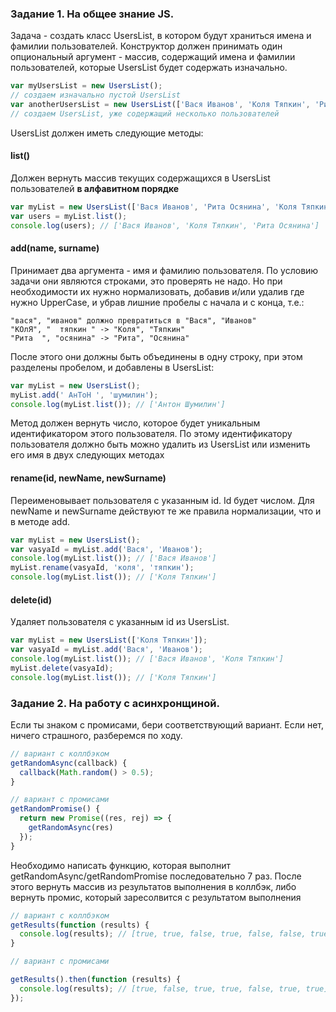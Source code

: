 ### Задание 1. На общее знание JS.

Задача - создать класс UsersList, в котором будут храниться имена и фамилии пользователей. Конструктор должен принимать один опциональный аргумент - массив, содержащий имена и фамилии пользователей, которые UsersList будет содержать изначально.

```javascript
var myUsersList = new UsersList();
// создаем изначально пустой UsersList
var anotherUsersList = new UsersList(['Вася Иванов', 'Коля Тяпкин', 'Рита Осянина']);
// создаем UsersList, уже содержащий несколько пользователей
```
UsersList должен иметь следующие методы:

#### list()

Должен вернуть массив текущих содержащихся в UsersList пользователей **в алфавитном порядке**

```javascript
var myList = new UsersList(['Вася Иванов', 'Рита Осянина', 'Коля Тяпкин']);
var users = myList.list();
console.log(users); // ['Вася Иванов', 'Коля Тяпкин', 'Рита Осянина']
```

#### add(name, surname)

Принимает два аргумента - имя и фамилию пользователя. По условию задачи они являются строками, это проверять не надо. Но при необходимости их нужно нормализовать, добавив и/или удалив где нужно UpperCase, и убрав лишние пробелы с начала и с конца, т.е.:

    "вася", "иванов" должно превратиться в "Вася", "Иванов"
    "КОлЯ", "  тяпкин " -> "Коля", "Тяпкин"
    "Рита  ", "осянина" -> "Рита", "Осянина"
    
После этого они должны быть объединены в одну строку, при этом разделены пробелом, и добавлены в UsersList:

```javascript
var myList = new UsersList();
myList.add(' АнТоН ', 'шумилин');
console.log(myList.list()); // ['Антон Шумилин']
```

Метод должен вернуть число, которое будет уникальным идентификатором этого пользователя. По этому идентификатору пользователя должно быть можно удалить из UsersList или изменить его имя в двух следующих методах

#### rename(id, newName, newSurname)

Переименовывает пользователя с указанным id. Id будет числом. Для newName и newSurname действуют те же правила нормализации, что и в методе add.

```javascript
var myList = new UsersList();
var vasyaId = myList.add('Вася', 'Иванов');
console.log(myList.list()); // ['Вася Иванов']
myList.rename(vasyaId, 'коля', 'тяпкин');
console.log(myList.list()); // ['Коля Тяпкин']
```

#### delete(id)

Удаляет пользователя с указанным id из UsersList.

```javascript
var myList = new UsersList(['Коля Тяпкин']);
var vasyaId = myList.add('Вася', 'Иванов');
console.log(myList.list()); // ['Вася Иванов', 'Коля Тяпкин']
myList.delete(vasyaId);
console.log(myList.list()); // ['Коля Тяпкин']
```
### Задание 2. На работу с асинхронщиной.

Если ты знаком с промисами, бери соответствующий вариант. Если нет, ничего страшного, разберемся по ходу.

```javascript
// вариант с коллбэком
getRandomAsync(callback) {
  callback(Math.random() > 0.5);
}

// вариант с промисами
getRandomPromise() {
  return new Promise((res, rej) => {
    getRandomAsync(res)
  });
}
```

Необходимо написать функцию, которая выполнит getRandomAsync/getRandomPromise последовательно 7 раз. После этого вернуть массив из результатов выполнения в коллбэк, либо вернуть промис, который заресолвится с результатом выполнения

```javascript
// вариант с коллбэком
getResults(function (results) {
  console.log(results); // [true, true, false, true, false, false, true]
}

// вариант с промисами

getResults().then(function (results) {
  console.log(results); // [true, false, true, true, false, true, true]
});
